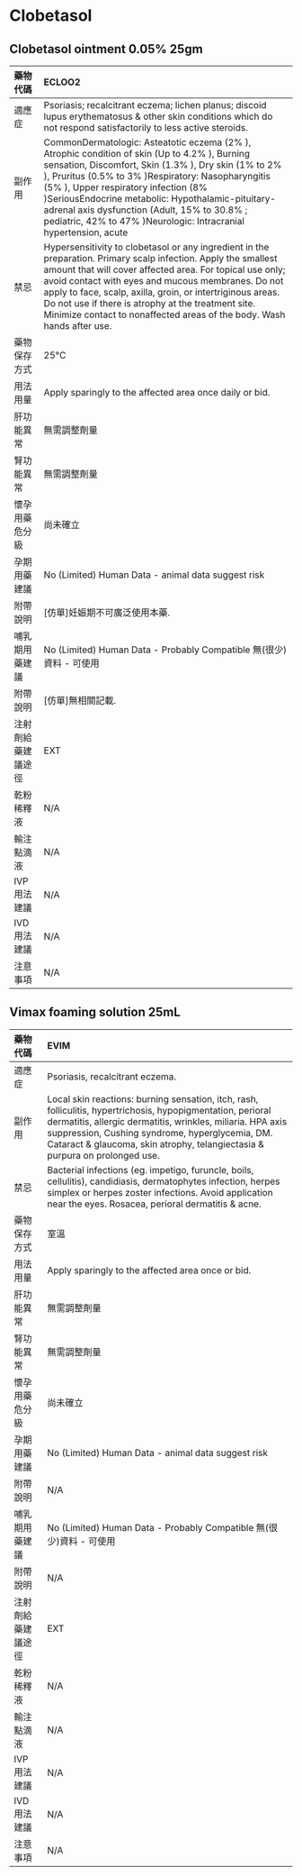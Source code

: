 # Clobetasol

## Clobetasol ointment 0.05% 25gm

| 藥物代碼 | ECLOO2 |
| :--- | :--- |
| 適應症 | Psoriasis; recalcitrant eczema; lichen planus; discoid lupus erythematosus & other skin conditions which do not respond satisfactorily to less active steroids. |
| 副作用 | CommonDermatologic: Asteatotic eczema \(2% \), Atrophic condition of skin \(Up to 4.2% \), Burning sensation, Discomfort, Skin \(1.3% \), Dry skin \(1% to 2% \), Pruritus \(0.5% to 3% \)Respiratory: Nasopharyngitis \(5% \), Upper respiratory infection \(8% \)SeriousEndocrine metabolic: Hypothalamic-pituitary-adrenal axis dysfunction \(Adult, 15% to 30.8% ; pediatric, 42% to 47% \)Neurologic: Intracranial hypertension, acute |
| 禁忌 | Hypersensitivity to clobetasol or any ingredient in the preparation. Primary scalp infection. Apply the smallest amount that will cover affected area. For topical use only; avoid contact with eyes and mucous membranes. Do not apply to face, scalp, axilla, groin, or intertriginous areas. Do not use if there is atrophy at the treatment site. Minimize contact to nonaffected areas of the body. Wash hands after use. |
| 藥物保存方式 | 25°C |
| 用法用量 | Apply sparingly to the affected area once daily or bid. |
| 肝功能異常 | 無需調整劑量 |
| 腎功能異常 | 無需調整劑量 |
| 懷孕用藥危分級 | 尚未確立 |
| 孕期用藥建議 | No \(Limited\) Human Data - animal data suggest risk |
| 附帶說明 | \[仿單\]妊娠期不可廣泛使用本藥. |
| 哺乳期用藥建議 | No \(Limited\) Human Data - Probably Compatible 無\(很少\)資料 - 可使用 |
| 附帶說明 | \[仿單\]無相關記載. |
| 注射劑給藥建議途徑 | EXT |
| 乾粉稀釋液 | N/A |
| 輸注點滴液 | N/A |
| IVP 用法建議 | N/A |
| IVD 用法建議 | N/A |
| 注意事項 | N/A |

## Vimax foaming solution 25mL

| 藥物代碼 | EVIM |
| :--- | :--- |
| 適應症 | Psoriasis, recalcitrant eczema. |
| 副作用 | Local skin reactions: burning sensation, itch, rash, folliculitis, hypertrichosis, hypopigmentation, perioral dermatitis, allergic dermatitis, wrinkles, miliaria. HPA axis suppression, Cushing syndrome, hyperglycemia, DM. Cataract & glaucoma, skin atrophy, telangiectasia & purpura on prolonged use. |
| 禁忌 | Bacterial infections \(eg. impetigo, furuncle, boils, cellulitis\), candidiasis, dermatophytes infection, herpes simplex or herpes zoster infections. Avoid application near the eyes. Rosacea, perioral dermatitis & acne. |
| 藥物保存方式 | 室溫 |
| 用法用量 | Apply sparingly to the affected area once or bid. |
| 肝功能異常 | 無需調整劑量 |
| 腎功能異常 | 無需調整劑量 |
| 懷孕用藥危分級 | 尚未確立 |
| 孕期用藥建議 | No \(Limited\) Human Data - animal data suggest risk |
| 附帶說明 | N/A |
| 哺乳期用藥建議 | No \(Limited\) Human Data - Probably Compatible 無\(很少\)資料 - 可使用 |
| 附帶說明 | N/A |
| 注射劑給藥建議途徑 | EXT |
| 乾粉稀釋液 | N/A |
| 輸注點滴液 | N/A |
| IVP 用法建議 | N/A |
| IVD 用法建議 | N/A |
| 注意事項 | N/A |


